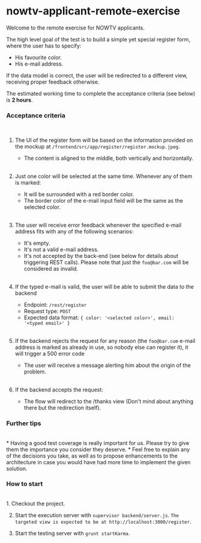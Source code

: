 nowtv-applicant-remote-exercise
===============================

Welcome to the remote exercise for NOWTV applicants.

The high level goal of the test is to build a simple yet special register form, where the user has to specify:
* His favourite color.
* His e-mail address.

If the data model is correct, the user will be redirected to a different view, receiving proper feedback otherwise.

The estimated working time to complete the acceptance criteria (see below) is **2 hours**.

### Acceptance criteria
<br/>

1. The UI of the register form will be based on the information provided on the mockup at `/frontend/src/app/register/register.mockup.jpeg`.
    * The content is aligned to the middle, both vertically and horizontally.
<br/><br/>

2. Just one color will be selected at the same time. Whenever any of them is marked:
    * It will be surrounded with a red border color.
    * The border color of the e-mail input field will be the same as the selected color.
<br/><br/>

3. The user will receive error feedback whenever the specified e-mail address fits with any of the following scenarios:
    * It's empty.
    * It's not a valid e-mail address.
    * It's not accepted by the back-end (see below for details about triggering REST calls). Please note that just the `foo@bar.com` will be considered as invalid.
<br/><br/>

4. If the typed e-mail is valid, the user will be able to submit the data to the backend
    * Endpoint: `/rest/register`
    * Request type: `POST`
    * Expected data format: `{ color: '<selected color>', email: '<typed email>' }`
<br/><br/>

5. If the backend rejects the request for any reason (the `foo@bar.com` e-mail address is marked as already in use, so nobody else can register it), it will trigger a 500 error code
    * The user will receive a message alerting him about the origin of the problem.
<br/><br/>

6. If the backend accepts the request:
    * The flow will redirect to the /thanks view (Don't mind about anything there but the redirection itself).

### Further tips
<br/>
* Having a good test coverage is really important for us. Please try to give them the importance you consider they deserve.
* Feel free to explain any of the decisions you take, as well as to propose enhancements to the architecture in case you would have had more time to implement the given solution.


### How to start
<br/>
1. Checkout the project.

2. Start the execution server with `supervisor backend/server.js`. `The targeted view is expected to be at http://localhost:3000/register`.

3. Start the testing server with `grunt startKarma`.




